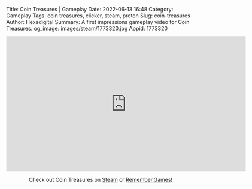 Title: Coin Treasures | Gameplay
Date: 2022-06-13 16:48
Category: Gameplay
Tags: coin treasures, clicker, steam, proton
Slug: coin-treasures
Author: Hexadigital
Summary: A first impressions gameplay video for Coin Treasures.
og_image: images/steam/1773320.jpg
Appid: 1773320

<center><iframe src="https://www.youtube.com/embed/Rhh11dUYv60?feature=oembed" allow="accelerometer; autoplay; encrypted-media; gyroscope; picture-in-picture" width="640" height="360" frameborder="0"></iframe>

Check out Coin Treasures on [Steam](https://store.steampowered.com/app/1773320/?curator_clanid=34633900) or [Remember.Games](https://remember.games/game/1973/)!</center>